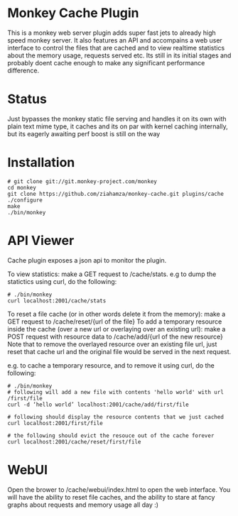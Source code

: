 Monkey Cache Plugin
=======================

This is a monkey web server plugin adds super fast jets to already
high speed monkey server. It also features an API and accompains a
web user interface to control the files that are cached and to view
realtime statistics about the memory usage, requests served etc. Its
still in its initial stages and probably doent cache enough to make
any significant performance difference.

Status
======
Just bypasses the monkey static file serving and handles it on its own with
plain text mime type, it caches and its on par with kernel caching internally,
but its eagerly awaiting perf boost is still on the way

Installation
============

    # git clone git://git.monkey-project.com/monkey
    cd monkey
    git clone https://github.com/ziahamza/monkey-cache.git plugins/cache
    ./configure
    make
    ./bin/monkey

API Viewer
==========
Cache plugin exposes a json api to monitor the plugin.

To view statistics:
make a GET request to /cache/stats. e.g to dump the
statictics using curl, do the following:

    # ./bin/monkey
    curl localhost:2001/cache/stats

To reset a file cache (or in other words delete it from the memory):
make a GET request to /cache/reset/{url of the file}
To add a temporary resource inside the cache (over a new url or overlaying
over an existing url):
make a POST request with resource data to /cache/add/{url of the new resource}
Note that to remove the overlayed resource over an existing file url, just reset
that cache url and the original file would be served in the next request.

e.g. to cache a temporary resource, and to remove it using curl, do the following:

    # ./bin/monkey
    # following will add a new file with contents 'hello world' with url /first/file
    curl -d ‘hello world’ localhost:2001/cache/add/first/file

    # following should display the resource contents that we just cached
    curl localhost:2001/first/file

    # the following should evict the resouce out of the cache forever
    curl localhost:2001/cache/reset/first/file

WebUI
=====
Open the brower to /cache/webui/index.html to open the web interface. You will
have the ability to reset file caches, and the ability to stare at fancy graphs
about requests and memory usage all day :)
